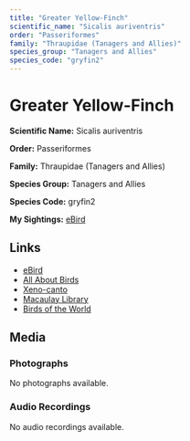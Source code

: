 ```yaml
---
title: "Greater Yellow-Finch"
scientific_name: "Sicalis auriventris"
order: "Passeriformes"
family: "Thraupidae (Tanagers and Allies)"
species_group: "Tanagers and Allies"
species_code: "gryfin2"
---
```


# Greater Yellow-Finch

**Scientific Name:** Sicalis auriventris

**Order:** Passeriformes

**Family:** Thraupidae (Tanagers and Allies)

**Species Group:** Tanagers and Allies

**Species Code:** gryfin2

**My Sightings:** [eBird](https://ebird.org/lifelist?r=world&time=life&spp=gryfin2)

## Links
* [eBird](https://ebird.org/species/gryfin2) 
* [All About Birds](https://www.allaboutbirds.org/guide/gryfin2) 
* [Xeno-canto](https://www.xeno-canto.org/species/sicalis-auriventris) 
* [Macaulay Library](https://search.macaulaylibrary.org/catalog?taxonCode=gryfin2&sort=rating_rank_desc)
* [Birds of the World](https://birdsoftheworld.org/bow/species/gryfin2)

## Media
### Photographs
No photographs available.

### Audio Recordings
No audio recordings available.
